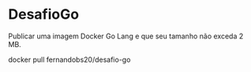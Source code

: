 # DesafioGo
Publicar uma imagem Docker Go Lang e que seu tamanho não exceda 2 MB.


docker pull fernandobs20/desafio-go
